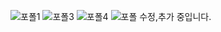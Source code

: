 ![포폴1](https://user-images.githubusercontent.com/57715672/135895097-0018adf5-4ce2-4ae6-872b-d23523cf6306.png)
![포폴3](https://user-images.githubusercontent.com/57715672/135879725-3ec65891-a511-43d0-9d13-28fed493d862.png)
![포폴4](https://user-images.githubusercontent.com/57715672/135879752-8203cfa7-9bd7-4140-ae91-75fa3c7094ad.png)
![포폴](https://user-images.githubusercontent.com/57715672/135879761-bdc35acb-a0db-461e-bd18-c9441405c9de.png)
수정,추가 중입니다.

